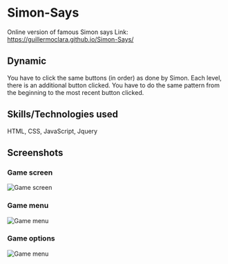 # Simon-Says
Online version of famous Simon says
Link: https://guillermoclara.github.io/Simon-Says/
## Dynamic
You have to click the same buttons (in order) as done by Simon.
Each level, there is an additional button clicked. You have to
do the same pattern from the beginning to the most recent button clicked.
## Skills/Technologies used
HTML, CSS, JavaScript, Jquery
## Screenshots
### Game screen
![Game screen](https://i.imgur.com/xuSYzBj.png)
### Game menu
![Game menu](https://i.imgur.com/2nqnSvF.png)
### Game options
![Game menu](https://i.imgur.com/fAHqUGd.png)
